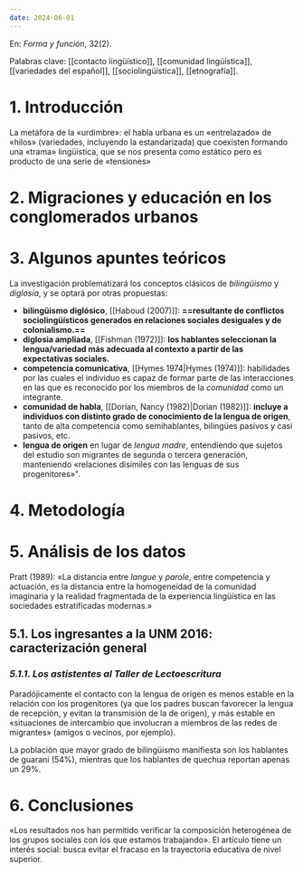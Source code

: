```yaml
---
date: 2024-06-01
---
```

En: _Forma y función_, 32(2).

Palabras clave: [[contacto lingüístico]], [[comunidad lingüística]], [[variedades del español]], [[sociolingüística]], [[etnografía]].

# 1. Introducción
La metáfora de la «urdimbre»: el habla urbana es un «entrelazado» de «hilos» (variedades, incluyendo la estandarizada) que coexisten formando una «trama» lingüística, que se nos presenta como estático pero es producto de una serie de «tensiones» 
# 2. Migraciones y educación en los conglomerados urbanos
# 3. Algunos apuntes teóricos
La investigación problematizará los conceptos clásicos de _bilingüismo_ y _diglosia_, y se optará por otras propuestas:
* **bilingüismo diglósico**, [[Haboud (2007)]]: **==resultante de conflictos sociolingüísticos generados en relaciones sociales desiguales y de colonialismo.==**
* **diglosia ampliada**, [[Fishman (1972)]]: **los hablantes seleccionan la lengua/variedad más adecuada al contexto a partir de las expectativas sociales.**
* **competencia comunicativa**, [[Hymes 1974|Hymes (1974)]]: habilidades por las cuales el individuo es capaz de formar parte de las interacciones en las que es reconocido por los miembros de la *comunidad* como un integrante.
* **comunidad de habla**, [[Dorian, Nancy (1982)|Dorian (1982)]]: **incluye a individuos con distinto grado de conocimiento de la lengua de origen**, tanto de alta competencia como semihablantes, bilingües pasivos y casi pasivos, etc.
* **lengua de origen** en lugar de _lengua madre_, entendiendo que sujetos del estudio son migrantes de segunda o tercera generación, manteniendo «relaciones disímiles con las lenguas de sus progenitores»". 
# 4. Metodología
# 5. Análisis de los datos
Pratt (1989): «La distancia entre _langue_ y _parole_, entre competencia y actuación, es la distancia entre la homogeneidad de la comunidad imaginaria y la realidad fragmentada de la experiencia lingüística en las sociedades estratificadas modernas.»
## 5.1. Los ingresantes a la UNM 2016: caracterización general
### _5.1.1. Los astistentes al Taller de Lectoescritura_
Paradójicamente el contacto con la lengua de origen es menos estable en la relación con los progenitores (ya que los padres buscan favorecer la lengua de recepción, y evitan la transmisión de la de origen), y más estable en «situaciones de intercambio que involucran a miembros de las redes de migrantes» (amigos o vecinos, por ejemplo). 

La población que mayor grado de bilingüismo manifiesta son los hablantes de guaraní (54%), mientras que los hablantes de quechua reportan apenas un 29%. 
# 6. Conclusiones
«Los resultados nos han permitido verificar la composición heterogénea de los grupos sociales con los que estamos trabajando». El artículo tiene un interés social: busca evitar el fracaso en la trayectoria educativa de nivel superior. 